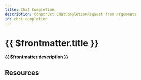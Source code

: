 ```yaml
---
title: Chat Completion
description: Construct ChatCompletionRequest from arguments
id: chat-completion
---
```


# {{ $frontmatter.title }}

**{{ $frontmatter.description }}**


## Resources

<ul>
  <PluginSourceList :id="$frontmatter.id" />
</ul>
